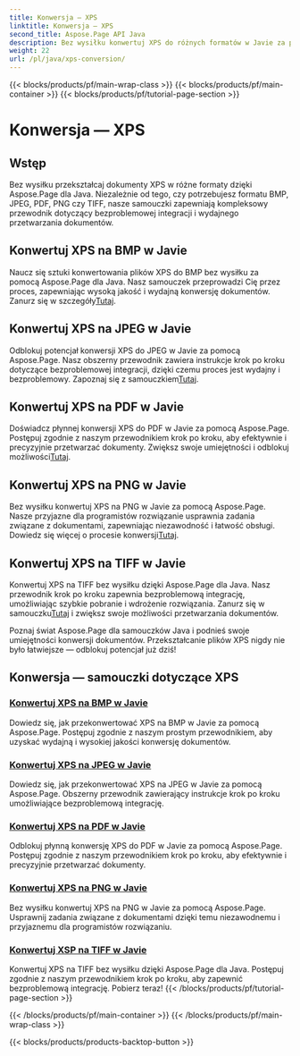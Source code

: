```yaml
---
title: Konwersja — XPS
linktitle: Konwersja — XPS
second_title: Aspose.Page API Java
description: Bez wysiłku konwertuj XPS do różnych formatów w Javie za pomocą Aspose.Page. Usprawnij przetwarzanie dokumentów dzięki naszym szczegółowym przewodnikom zapewniającym precyzyjną i wydajną konwersję.
weight: 22
url: /pl/java/xps-conversion/
---
```


{{< blocks/products/pf/main-wrap-class >}}
{{< blocks/products/pf/main-container >}}
{{< blocks/products/pf/tutorial-page-section >}}

# Konwersja — XPS


## Wstęp

Bez wysiłku przekształcaj dokumenty XPS w różne formaty dzięki Aspose.Page dla Java. Niezależnie od tego, czy potrzebujesz formatu BMP, JPEG, PDF, PNG czy TIFF, nasze samouczki zapewniają kompleksowy przewodnik dotyczący bezproblemowej integracji i wydajnego przetwarzania dokumentów.

## Konwertuj XPS na BMP w Javie

 Naucz się sztuki konwertowania plików XPS do BMP bez wysiłku za pomocą Aspose.Page dla Java. Nasz samouczek przeprowadzi Cię przez proces, zapewniając wysoką jakość i wydajną konwersję dokumentów. Zanurz się w szczegóły[Tutaj](./to-bmp/).

## Konwertuj XPS na JPEG w Javie

Odblokuj potencjał konwersji XPS do JPEG w Javie za pomocą Aspose.Page. Nasz obszerny przewodnik zawiera instrukcje krok po kroku dotyczące bezproblemowej integracji, dzięki czemu proces jest wydajny i bezproblemowy. Zapoznaj się z samouczkiem[Tutaj](./to-jpeg/).

## Konwertuj XPS na PDF w Javie

 Doświadcz płynnej konwersji XPS do PDF w Javie za pomocą Aspose.Page. Postępuj zgodnie z naszym przewodnikiem krok po kroku, aby efektywnie i precyzyjnie przetwarzać dokumenty. Zwiększ swoje umiejętności i odblokuj możliwości[Tutaj](./to-pdf/).

## Konwertuj XPS na PNG w Javie

 Bez wysiłku konwertuj XPS na PNG w Javie za pomocą Aspose.Page. Nasze przyjazne dla programistów rozwiązanie usprawnia zadania związane z dokumentami, zapewniając niezawodność i łatwość obsługi. Dowiedz się więcej o procesie konwersji[Tutaj](./to-png/).

## Konwertuj XPS na TIFF w Javie

 Konwertuj XPS na TIFF bez wysiłku dzięki Aspose.Page dla Java. Nasz przewodnik krok po kroku zapewnia bezproblemową integrację, umożliwiając szybkie pobranie i wdrożenie rozwiązania. Zanurz się w samouczku[Tutaj](./to-tiff/) i zwiększ swoje możliwości przetwarzania dokumentów.

Poznaj świat Aspose.Page dla samouczków Java i podnieś swoje umiejętności konwersji dokumentów. Przekształcanie plików XPS nigdy nie było łatwiejsze — odblokuj potencjał już dziś!
## Konwersja — samouczki dotyczące XPS
### [Konwertuj XPS na BMP w Javie](./to-bmp/)
Dowiedz się, jak przekonwertować XPS na BMP w Javie za pomocą Aspose.Page. Postępuj zgodnie z naszym prostym przewodnikiem, aby uzyskać wydajną i wysokiej jakości konwersję dokumentów.
### [Konwertuj XPS na JPEG w Javie](./to-jpeg/)
Dowiedz się, jak przekonwertować XPS na JPEG w Javie za pomocą Aspose.Page. Obszerny przewodnik zawierający instrukcje krok po kroku umożliwiające bezproblemową integrację.
### [Konwertuj XPS na PDF w Javie](./to-pdf/)
Odblokuj płynną konwersję XPS do PDF w Javie za pomocą Aspose.Page. Postępuj zgodnie z naszym przewodnikiem krok po kroku, aby efektywnie i precyzyjnie przetwarzać dokumenty.
### [Konwertuj XPS na PNG w Javie](./to-png/)
Bez wysiłku konwertuj XPS na PNG w Javie za pomocą Aspose.Page. Usprawnij zadania związane z dokumentami dzięki temu niezawodnemu i przyjaznemu dla programistów rozwiązaniu.
### [Konwertuj XSP na TIFF w Javie](./to-tiff/)
Konwertuj XPS na TIFF bez wysiłku dzięki Aspose.Page dla Java. Postępuj zgodnie z naszym przewodnikiem krok po kroku, aby zapewnić bezproblemową integrację. Pobierz teraz!
{{< /blocks/products/pf/tutorial-page-section >}}

{{< /blocks/products/pf/main-container >}}
{{< /blocks/products/pf/main-wrap-class >}}

{{< blocks/products/products-backtop-button >}}
